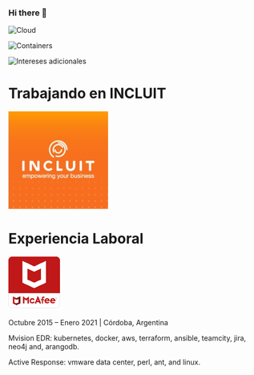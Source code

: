 ### Hi there 👋


![Cloud](https://img.shields.io/badge/Cloud-Aws-informational?style=for-the-badge)

![Containers](https://img.shields.io/badge/Containers-Docker%20%2F%20Minikube-blue?style=for-the-badge)

![Intereses adicionales](https://img.shields.io/badge/Intereses%20adicionales-Kubernetes%20%2F%20Terraform%20%2F%20Jenkins%20%2F%20Ansible%20%2F%20Ant-orange?style=for-the-badge)

# Trabajando en INCLUIT
![Incluit](https://github.com/Damianca/damianca/blob/main/incluit.png)


# Experiencia Laboral

![McAfee](https://github.com/Damianca/damianca/blob/main/mcafee_small.png)

Octubre 2015 – Enero 2021 |  Córdoba, Argentina

Mvision EDR: kubernetes, docker, aws, terraform, ansible, teamcity, jira, neo4j and, arangodb.

Active Response: vmware data center, perl, ant, and linux.



<!--
**Damianca/damianca** is a ✨ _special_ ✨ repository because its `README.md` (this file) appears on your GitHub profile.

Here are some ideas to get you started:

- 🔭 I’m currently working on ...
- 🌱 I’m currently learning ...
- 👯 I’m looking to collaborate on ...
- 🤔 I’m looking for help with ...
- 💬 Ask me about ...
- 📫 How to reach me: ...
- 😄 Pronouns: ...
- ⚡ Fun fact: ...
-->
